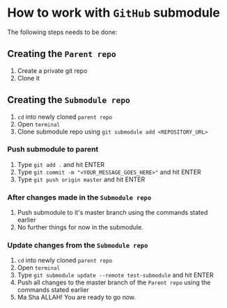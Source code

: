 # How to work with `GitHub` submodule

The following steps needs to be done:

## Creating the `Parent repo`

1. Create a private git repo
2. Clone it

## Creating the `Submodule repo`

1. `cd` into newly cloned `parent repo`
2. Open `terminal`
3. Clone submodule repo using `git submodule add <REPOSITORY_URL>`

### Push submodule to parent

1. Type `git add .` and hit ENTER
2. Type `git commit -m "<YOUR_MESSAGE_GOES_HERE>"` and hit ENTER
3. Type `git push origin master` and hit ENTER

### After changes made in the `Submodule repo`

1. Push submodule to it's master branch using the commands stated earlier
2. No further things for now in the submodule.

### Update changes from the `Submodule repo`

1. `cd` into newly cloned `parent repo`
2. Open `terminal`
3. Type `git submodule update --remote test-submodule` and hit ENTER
4. Push all changes to the master branch of the `Parent repo` using the commands stated earlier
5. Ma Sha ALLAH! You are ready to go now.
